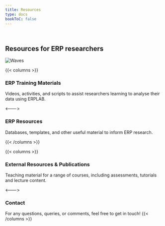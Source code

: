 ```yaml
---
title: Resources
type: docs
bookToC: false
---
```

  <br>
  
## **Resources for ERP researchers**

 ![Waves](/erp/images/ERP2.png)

{{< columns >}}
### **ERP Training Materials**

Videos, activities, and scripts to assist researchers learning to analyse their data using ERPLAB.

<--->

### **ERP Resources**

Databases, templates, and other useful material to inform ERP research.

{{< /columns >}}

{{< columns >}}
### **External Resources & Publications**

Teaching material for a range of courses, including assessments, tutorials and lecture content.

<--->

### **Contact**

For any questions, queries, or comments, feel free to get in touch!
{{< /columns >}}

